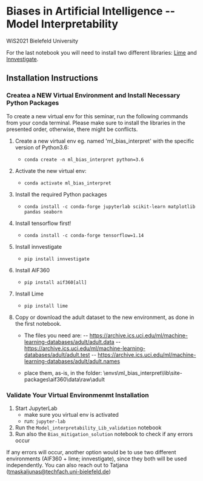 # Biases in Artificial Intelligence -- Model Interpretability

WiS2021 Bielefeld University

For the last notebook you will need to install two different libraries: [Lime](https://github.com/marcotcr/lime) and [Innvestigate](https://github.com/albermax/innvestigate). 

## Installation Instructions 

### Createa a NEW Virtual Environment and Install Necessary Python Packages

To create a new virtual env for this seminar, run the following commands from your conda terminal. Please make sure to install the libraries in the presented order, otherwise, there might be conflicts.

1. Create a new virtual env eg. named 'ml_bias_interpret' with the specific version of Python3.6:
 	- `conda create -n ml_bias_interpret python=3.6`
2. Activate the new virtual env:
	- `conda activate ml_bias_interpret`
3. Install the required Python packages
	- `conda install -c conda-forge jupyterlab scikit-learn matplotlib pandas seaborn`
4. Install tensorflow first!
	- `conda install -c conda-forge tensorflow=1.14`
5. Install innvestigate 
	- `pip install innvestigate`
6. Install AIF360
	- `pip install aif360[all]`
7. Install Lime 
	- `pip install lime`
    
8. Copy or download the adult dataset to the new environment, as done in the first notebook.
	- The files you need are:
	-- https://archive.ics.uci.edu/ml/machine-learning-databases/adult/adult.data
	-- https://archive.ics.uci.edu/ml/machine-learning-databases/adult/adult.test
	-- https://archive.ics.uci.edu/ml/machine-learning-databases/adult/adult.names

	- place them, as-is, in the folder: \envs\ml_bias_interpret\lib\site-packages\aif360\data\raw\adult

	


### Validate Your Virtual Environmenmt Installation

1. Start JupyterLab
	- make sure you virtual env is activated
	- run: `jupyter-lab`
2. Run the `Model_interpretability_Lib_validation` notebook   
3. Run also the `Bias_mitigation_solution` notebook to check if any errors occur 

If any errors will occur, another option would be to use two different environments (AIF360 + lime; innvestigate), since they both will be used independently.
You can also reach out to Tatjana (tmaskaljunas@techfach.uni-bielefeld.de)

